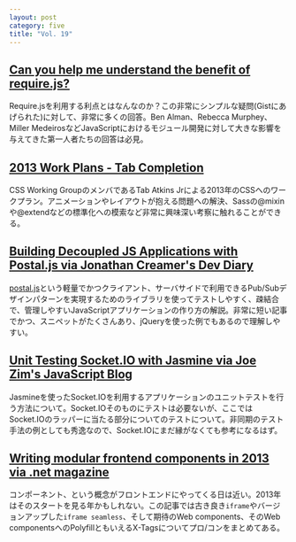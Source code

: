 ```yaml
---
layout: post
category: five
title: "Vol. 19"
---
```


## [Can you help me understand the benefit of require.js?](https://gist.github.com/4686136)

Require.jsを利用する利点とはなんなのか？この非常にシンプルな疑問(Gistにあげられた)に対して、非常に多くの回答。Ben Alman、Rebecca Murphey、Miller MedeirosなどJavaScriptにおけるモジュール開発に対して大きな影響を与えてきた第一人者たちの回答は必見。

## [2013 Work Plans - Tab Completion](http://www.xanthir.com/b4N80)

CSS Working GroupのメンバであるTab Atkins Jrによる2013年のCSSへのワークプラン。アニメーションやレイアウトが抱える問題への解決、Sassの@mixinや@extendなどの標準化への模索など非常に興味深い考察に触れることができる。

## [Building Decoupled JS Applications with Postal.js via Jonathan Creamer's Dev Diary](http://jcreamerlive.com/2013/01/31/building-decoupled-js-applications-with-postal-js/)

[postal.js](https://github.com/postaljs/postal.js)という軽量でかつクライアント、サーバサイドで利用できるPub/Subデザインパターンを実現するためのライブラリを使ってテストしやすく、疎結合で、管理しやすいJavaScriptアプリケーションの作り方の解説。非常に短い記事でかつ、スニペットがたくさんあり、jQueryを使った例でもあるので理解しやすい。

## [Unit Testing Socket.IO with Jasmine via Joe Zim's JavaScript Blog](http://www.joezimjs.com/javascript/unit-testing-socket-io-with-jasmine/)

Jasmineを使ったSocket.IOを利用するアプリケーションのユニットテストを行う方法について。Socket.IOそのものにテストは必要ないが、ここではSocket.IOのラッパーに当たる部分についてのテストについて。非同期のテスト手法の例としても秀逸なので、Socket.IOにまだ縁がなくても参考になるはず。

## [Writing modular frontend components in 2013 via .net magazine](http://m.netmagazine.com/features/writing-modular-frontend-components-2013)

コンポーネント、という概念がフロントエンドにやってくる日は近い。2013年はそのスタートを見る年かもしれない。この記事では古き良き`iframe`やバージョンアップした`iframe seamless`、そして期待のWeb components、そのWeb componentsへのPolyfillともいえるX-Tagsについてプロ/コンをまとめてある。